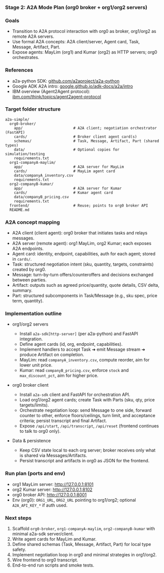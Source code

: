 ### Stage 2: A2A Mode Plan (org0 broker + org1/org2 servers)

### Goals
- Transition to A2A protocol interaction with org0 as broker, org1/org2 as remote A2A servers.
- Use formal A2A concepts: A2A client/server, Agent card, Task, Message, Artifact, Part.
- Expose agents: MayLim (org1) and Kumar (org2) as HTTP servers; org0 orchestrates.

### References
- a2a-python SDK: [github.com/a2aproject/a2a-python](https://github.com/a2aproject/a2a-python)
- Google ADK A2A intro: [google.github.io/adk-docs/a2a/intro](https://google.github.io/adk-docs/a2a/intro/)
- IBM overview (Agent2Agent protocol): [ibm.com/think/topics/agent2agent-protocol](https://www.ibm.com/think/topics/agent2agent-protocol)

### Target folder structure
```
a2a-simple/
  org0-broker/
    app/                       # A2A client; negotiation orchestrator (FastAPI)
    cards/                     # Broker client agent card(s)
    schemas/                   # Task, Message, Artifact, Part (shared types)
    data/                      # Optional copies for simulation/testing
    requirements.txt
  org1-companyA-maylim/
    app/                       # A2A server for MayLim
    cards/                     # MayLim agent card
    data/companyA_inventory.csv
    requirements.txt
  org2-companyB-kumar/
    app/                       # A2A server for Kumar
    cards/                     # Kumar agent card
    data/companyB_pricing.csv
    requirements.txt
  frontend/                    # Reuse; points to org0 broker API
  README.md
```

### A2A concept mapping
- A2A client (client agent): org0 broker that initiates tasks and relays messages.
- A2A server (remote agent): org1 MayLim, org2 Kumar; each exposes A2A endpoints.
- Agent card: identity, endpoint, capabilities, auth for each agent; stored in `cards/`.
- Task: structured negotiation intent (sku, quantity, targets, constraints) created by org0.
- Message: turn-by-turn offers/counteroffers and decisions exchanged between parties.
- Artifact: outputs such as agreed price/quantity, quote details, CSV delta, summary.
- Part: structured subcomponents in Task/Message (e.g., sku spec, price term, quantity).

### Implementation outline
- org1/org2 servers
  - Install `a2a-sdk[http-server]` (per a2a-python) and FastAPI integration.
  - Define agent cards (id, org, endpoint, capabilities).
  - Implement handlers to accept Task ➜ emit Message stream ➜ produce Artifact on completion.
  - MayLim: read `companyA_inventory.csv`, compute reorder, aim for lower unit price.
  - Kumar: read `companyB_pricing.csv`, enforce `stock` and `max_discount_pct`, aim for higher price.

- org0 broker client
  - Install `a2a-sdk` client and FastAPI for orchestration API.
  - Load org1/org2 agent cards; create Task with Parts (sku, qty, price targets/limits).
  - Orchestrate negotiation loop: send Message to one side, forward counter to other, enforce floors/ceilings, turn limit, and acceptance criteria; persist transcript and final Artifact.
  - Expose `/api/start`, `/api/transcript`, `/api/reset` (frontend continues to talk to org0 only).

- Data & persistence
  - Keep CSV state local to each org server; broker receives only what is shared via Messages/Artifacts.
  - Persist transcript and artifacts in org0 as JSON for the frontend.

### Run plan (ports and env)
- org1 MayLim server: http://127.0.0.1:8101
- org2 Kumar server: http://127.0.0.1:8102
- org0 broker API: http://127.0.0.1:8001
- Env (org0): `ORG1_URL`, `ORG2_URL` pointing to org1/org2; optional `A2A_API_KEY_*` if auth used.

### Next steps
1) Scaffold `org0-broker`, `org1-companyA-maylim`, `org2-companyB-kumar` with minimal a2a-sdk server/client.
2) Write agent cards for MayLim and Kumar.
3) Define shared schemas (Task, Message, Artifact, Part) for local type safety.
4) Implement negotiation loop in org0 and minimal strategies in org1/org2.
5) Wire frontend to org0 transcript.
6) End-to-end run scripts and smoke tests.



